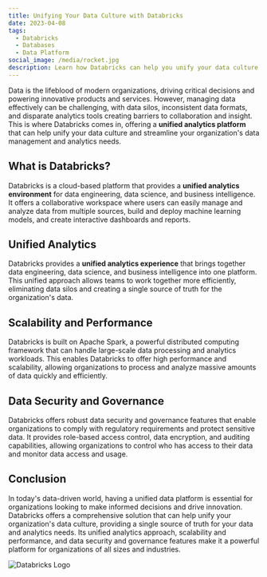 ```yaml
---
title: Unifying Your Data Culture with Databricks
date: 2023-04-08
tags:
  - Databricks
  - Databases
  - Data Platform
social_image: /media/rocket.jpg
description: Learn how Databricks can help you unify your data culture.
---
```


Data is the lifeblood of modern organizations, driving critical decisions and powering innovative products and services. However, managing data effectively can be challenging, with data silos, inconsistent data formats, and disparate analytics tools creating barriers to collaboration and insight. This is where Databricks comes in, offering a **unified analytics platform** that can help unify your data culture and streamline your organization's data management and analytics needs.

## What is Databricks?

Databricks is a cloud-based platform that provides a **unified analytics environment** for data engineering, data science, and business intelligence. It offers a collaborative workspace where users can easily manage and analyze data from multiple sources, build and deploy machine learning models, and create interactive dashboards and reports.

## Unified Analytics

Databricks provides a **unified analytics experience** that brings together data engineering, data science, and business intelligence into one platform. This unified approach allows teams to work together more efficiently, eliminating data silos and creating a single source of truth for the organization's data.

## Scalability and Performance

Databricks is built on Apache Spark, a powerful distributed computing framework that can handle large-scale data processing and analytics workloads. This enables Databricks to offer high performance and scalability, allowing organizations to process and analyze massive amounts of data quickly and efficiently.

## Data Security and Governance

Databricks offers robust data security and governance features that enable organizations to comply with regulatory requirements and protect sensitive data. It provides role-based access control, data encryption, and auditing capabilities, allowing organizations to control who has access to their data and monitor data access and usage.

## Conclusion

In today's data-driven world, having a unified data platform is essential for organizations looking to make informed decisions and drive innovation. Databricks offers a comprehensive solution that can help unify your organization's data culture, providing a single source of truth for your data and analytics needs. Its unified analytics approach, scalability and performance, and data security and governance features make it a powerful platform for organizations of all sizes and industries.

![Databricks Logo](https://upload.wikimedia.org/wikipedia/commons/6/63/Databricks_Logo.png)



